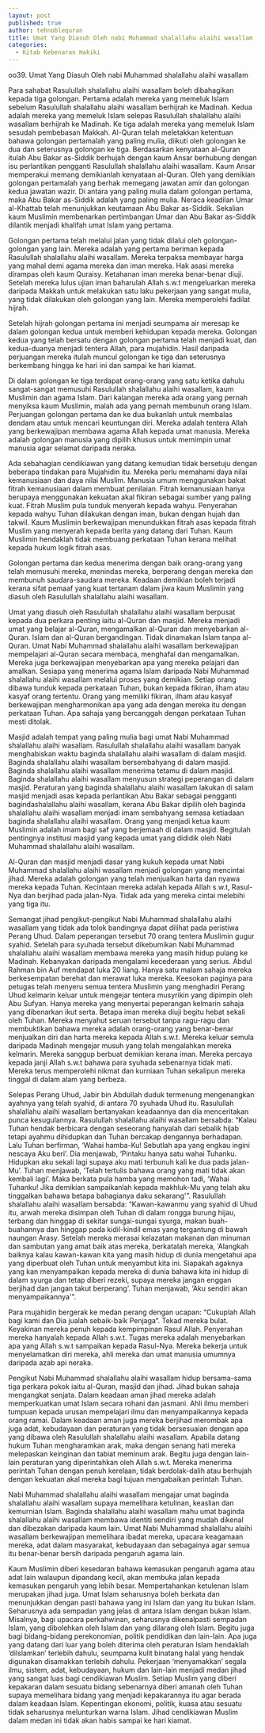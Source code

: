 ```yaml
---
layout: post
published: true
author: tehnoblequran
title: Umat Yang Diasuh Oleh nabi Muhammad shalallahu alaihi wasallam | Kebenaran Hakiki
categories:
  - Kitab Kebenaran Hakiki
---
```



oo39. Umat Yang Diasuh Oleh nabi Muhammad shalallahu alaihi wasallam

Para sahabat Rasulullah shalallahu alaihi wasallam boleh dibahagikan kepada tiga golongan. Pertama adalah mereka yang memeluk Islam sebelum Rasulullah shalallahu alaihi wasallam berhijrah ke Madinah. Kedua adalah mereka yang memeluk Islam selepas Rasulullah shalallahu alaihi wasallam berhijrah ke Madinah. Ke tiga adalah mereka yang memeluk Islam sesudah pembebasan Makkah. Al-Quran telah meletakkan ketentuan bahawa golongan pertamalah yang paling mulia, diikuti oleh golongan ke dua dan seterusnya golongan ke tiga. Berdasarkan kenyataan al-Quran itulah Abu Bakar as-Siddik berhujah dengan kaum Ansar berhubung dengan isu perlantikan pengganti Rasulullah shalallahu alaihi wasallam. Kaum Ansar memperakui memang demikianlah kenyataan al-Quran. Oleh yang demikian golongan pertamalah yang berhak memegang jawatan amir dan golongan kedua jawatan wazir. Di antara yang paling mulia dalam golongan pertama, maka Abu Bakar as-Siddik adalah yang paling mulia. Neraca keadilan Umar al-Khattab telah menunjukkan keutamaan Abu Bakar as-Siddik. Sekalian kaum Muslimin membenarkan pertimbangan Umar dan Abu Bakar as-Siddik dilantik menjadi khalifah umat Islam yang pertama.

Golongan pertama telah melalui jalan yang tidak dilalui oleh golongan-golongan yang lain. Mereka adalah yang pertama beriman kepada Rasulullah shalallahu alaihi wasallam. Mereka terpaksa membayar harga yang mahal demi agama mereka dan iman mereka. Hak asasi mereka dirampas oleh kaum Quraisy. Ketahanan iman mereka benar-benar diuji. Setelah mereka lulus ujian iman baharulah Allah s.w.t mengeluarkan mereka daripada Makkah untuk melakukan satu laku pekerjaan yang sangat mulia, yang tidak dilakukan oleh golongan yang lain. Mereka memperolehi fadilat hijrah.

Setelah hijrah golongan pertama ini menjadi seumpama air meresap ke dalam golongan kedua untuk memberi kehidupan kepada mereka. Golongan kedua yang telah bersatu dengan golongan pertama telah menjadi kuat, dan kedua-duanya menjadi tentera Allah, para mujahidin. Hasil daripada perjuangan mereka itulah muncul golongan ke tiga dan seterusnya berkembang hingga ke hari ini dan sampai ke hari kiamat.

Di dalam golongan ke tiga terdapat orang-orang yang satu ketika dahulu sangat-sangat memusuhi Rasulullah shalallahu alaihi wasallam, kaum Muslimin dan agama Islam. Dari kalangan mereka ada orang yang pernah menyiksa kaum Muslimin, malah ada yang pernah membunuh orang Islam. Perjuangan golongan pertama dan ke dua bukanlah untuk membalas dendam atau untuk mencari keuntungan diri. Mereka adalah tentera Allah yang berkewajipan membawa agama Allah kepada umat manusia. Mereka adalah golongan manusia yang dipilih khusus untuk memimpin umat manusia agar selamat daripada neraka.

Ada sebahagian cendikiawan yang datang kemudian tidak bersetuju dengan beberapa tindakan para Mujahidin itu. Mereka perlu memahami daya nilai kemanusiaan dan daya nilai Muslim. Manusia umum menggunakan bakat fitrah kemanusiaan dalam membuat penilaian. Fitrah kemanusiaan hanya berupaya menggunakan kekuatan akal fikiran sebagai sumber yang paling kuat. Fitrah Muslim pula tunduk menyerah kepada wahyu. Penyerahan kepada wahyu Tuhan dilakukan dengan iman, bukan dengan hujah dan takwil. Kaum Muslimin berkewajipan menundukkan fitrah asas kepada fitrah Muslim yang menyerah kepada berita yang datang dari Tuhan. Kaum Muslimin hendaklah tidak membuang perkataan Tuhan kerana melihat kepada hukum logik fitrah asas.

Golongan pertama dan kedua menerima dengan baik orang-orang yang telah memusuhi mereka, menindas mereka, berperang dengan mereka dan membunuh saudara-saudara mereka. Keadaan demikian boleh terjadi kerana sifat pemaaf yang kuat tertanam dalam jiwa kaum Muslimin yang diasuh oleh Rasulullah shalallahu alaihi wasallam.

Umat yang diasuh oleh Rasulullah shalallahu alaihi wasallam berpusat kepada dua perkara penting iaitu al-Quran dan masjid. Mereka menjadi umat yang belajar al-Quran, mengamalkan al-Quran dan menyebarkan al-Quran. Islam dan al-Quran bergandingan. Tidak dinamakan Islam tanpa al-Quran. Umat Nabi Muhammad shalallahu alaihi wasallam berkewajipan mempelajari al-Quran secara membaca, menghafal dan mengamalkan. Mereka juga berkewajipan menyebarkan apa yang mereka pelajari dan amalkan. Sesiapa yang menerima agama Islam daripada Nabi Muhammad shalallahu alaihi wasallam melalui proses yang demikian. Setiap orang dibawa tunduk kepada perkataan Tuhan, bukan kepada fikiran, ilham atau kasyaf orang tertentu. Orang yang memiliki fikiran, ilham atau kasyaf berkewajipan mengharmonikan apa yang ada dengan mereka itu dengan perkataan Tuhan. Apa sahaja yang bercanggah dengan perkataan Tuhan mesti ditolak.

Masjid adalah tempat yang paling mulia bagi umat Nabi Muhammad shalallahu alaihi wasallam. Rasulullah shalallahu alaihi wasallam banyak menghabiskan waktu baginda shalallahu alaihi wasallam di dalam masjid. Baginda shalallahu alaihi wasallam bersembahyang di dalam masjid. Baginda shalallahu alaihi wasallam menerima tetamu di dalam masjid. Baginda shalallahu alaihi wasallam menyusun strategi peperangan di dalam masjid. Peraturan yang baginda shalallahu alaihi wasallam lakukan di salam masjid menjadi asas kepada perlantikan Abu Bakar sebagai pengganti bagindashalallahu alaihi wasallam, kerana Abu Bakar dipilih oleh baginda shalallahu alaihi wasallam menjadi imam sembahyang semasa ketiadaan baginda shalallahu alaihi wasallam. Orang yang menjadi ketua kaum Muslimin adalah imam bagi saf yang berjemaah di dalam masjid. Begitulah pentingnya institusi masjid yang kepada umat yang dididik oleh Nabi Muhammad shalallahu alaihi wasallam.

Al-Quran dan masjid menjadi dasar yang kukuh kepada umat Nabi Muhammad shalallahu alaihi wasallam menjadi golongan yang mencintai jihad. Mereka adalah golongan yang telah menjualkan harta dan nyawa mereka kepada Tuhan. Kecintaan mereka adalah kepada Allah s.w.t, Rasul-Nya dan berjihad pada jalan-Nya. Tidak ada yang mereka cintai melebihi yang tiga itu.

Semangat jihad pengikut-pengikut Nabi Muhammad shalallahu alaihi wasallam yang tidak ada tolok bandingnya dapat dilihat pada peristiwa Perang Uhud. Dalam peperangan tersebut 70 orang tentera Muslimin gugur syahid. Setelah para syuhada tersebut dikebumikan Nabi Muhammad shalallahu alaihi wasallam membawa mereka yang masih hidup pulang ke Madinah. Kebanyakan daripada mengalami kecederaan yang serius. Abdul Rahman bin Auf mendapat luka 20 liang. Hanya satu malam sahaja mereka berkesempatan berehat dan merawat luka mereka. Keesokan paginya para petugas telah menyeru semua tentera Muslimin yang menghadiri Perang Uhud kelmarin keluar untuk mengejar tentera musyrikin yang dipimpin oleh Abu Sufyan. Hanya mereka yang menyertai peperangan kelmarin sahaja yang dibenarkan ikut serta. Betapa iman mereka diuji begitu hebat sekali oleh Tuhan. Mereka menyahut seruan tersebut tanpa ragu-ragu dan membuktikan bahawa mereka adalah orang-orang yang benar-benar menjualkan diri dan harta mereka kepada Allah s.w.t. Mereka keluar semula daripada Madinah mengejar musuh yang telah mengalahkan mereka kelmarin. Mereka sanggup berbuat demikian kerana iman. Mereka percaya kepada janji Allah s.w.t bahawa para syuhada sebenarnya tidak mati. Mereka terus memperolehi nikmat dan kurniaan Tuhan sekalipun mereka tinggal di dalam alam yang berbeza.

Selepas Perang Uhud, Jabir bin Abdullah duduk termenung mengenangkan ayahnya yang telah syahid, di antara 70 syuhada Uhud itu. Rasulullah shalallahu alaihi wasallam bertanyakan keadaannya dan dia menceritakan punca kesugulannya. Rasulullah shalallahu alaihi wasallam bersabda: “Kalau Tuhan hendak berbicara dengan seseorang hanyalah dari sebalik hijab tetapi ayahmu dihidupkan dan Tuhan bercakap dengannya berhadapan. Lalu Tuhan berfirman, ‘Wahai hamba-Ku! Sebutlah apa yang engkau ingini nescaya Aku beri’. Dia menjawab, ‘Pintaku hanya satu wahai Tuhanku. Hidupkan aku sekali lagi supaya aku mati terbunuh kali ke dua pada jalan-Mu’. Tuhan menjawab, ‘Telah tertulis bahawa orang yang mati tidak akan kembali lagi’. Maka berkata pula hamba yang memohon tadi, ‘Wahai Tuhanku! Jika demikian sampaikanlah kepada makhluk-Mu yang telah aku tinggalkan bahawa betapa bahagianya daku sekarang'”. Rasulullah shalallahu alaihi wasallam bersabda: “Kawan-kawanmu yang syahid di Uhud itu, arwah mereka disimpan oleh Tuhan di dalam rongga burung hijau, terbang dan hinggap di sekitar sungai-sungai syurga, makan buah-buahannya dan hinggap pada kidil-kindil emas yang tergantung di bawah naungan Arasy. Setelah mereka merasai kelazatan makanan dan minuman dan sambutan yang amat baik atas mereka, berkatalah mereka, ‘Alangkah baiknya kalau kawan-kawan kita yang masih hidup di dunia mengetahui apa yang diperbuat oleh Tuhan untuk menyambut kita ini. Siapakah agaknya yang kan menyampaikan kepada mereka di dunia bahawa kita ini hidup di dalam syurga dan tetap diberi rezeki, supaya mereka jangan enggan berjihad dan jangan takut berperang’. Tuhan menjawab, ‘Aku sendiri akan menyampaikannya'”.

Para mujahidin bergerak ke medan perang dengan ucapan: “Cukuplah Allah bagi kami dan Dia jualah sebaik-baik Penjaga“. Tekad mereka bulat. Keyakinan mereka penuh kepada kempimpinan Rasul Allah. Penyerahan mereka hanyalah kepada Allah s.w.t. Tugas mereka adalah menyebarkan apa yang Allah s.w.t sampaikan kepada Rasul-Nya. Mereka bekerja untuk menyelamatkan diri mereka, ahli mereka dan umat manusia umumnya daripada azab api neraka.

Pengikut Nabi Muhammad shalallahu alaihi wasallam hidup bersama-sama tiga perkara pokok iaitu al-Quran, masjid dan jihad. Jihad bukan sahaja mengangkat senjata. Dalam keadaan aman jihad mereka adalah memperkuatkan umat Islam secara rohani dan jasmani. Ahli ilmu memberi tumpuan kepada urusan mempelajari ilmu dan menyampaikannya kepada orang ramai. Dalam keadaan aman juga mereka berjihad merombak apa juga adat, kebudayaan dan peraturan yang tidak bersesuaian dengan apa yang dibawa oleh Rasulullah shalallahu alaihi wasallam. Apabila datang hukum Tuhan mengharamkan arak, maka dengan senang hati mereka melepaskan keinginan dan tabiat meminum arak. Begitu juga dengan lain-lain peraturan yang diperintahkan oleh Allah s.w.t. Mereka menerima perintah Tuhan dengan penuh kerelaan, tidak berdolak-dalih atau berhujah dengan kekuatan akal mereka bagi tujuan mengabaikan perintah Tuhan.

Nabi Muhammad shalallahu alaihi wasallam mengajar umat baginda shalallahu alaihi wasallam supaya memelihara ketulinan, keaslian dan kemurnian Islam. Baginda shalallahu alaihi wasallam mahu umat baginda shalallahu alaihi wasallam membawa identiti sendiri yang mudah dikenal dan dibezakan daripada kaum lain. Umat Nabi Muhammad shalallahu alaihi wasallam berkewajipan memelihara ibadat mereka, upacara keagamaan mereka, adat dalam masyarakat, kebudayaan dan sebagainya agar semua itu benar-benar bersih daripada pengaruh agama lain.

Kaum Muslimin diberi kesedaran bahawa kemasukan pengaruh agama atau adat lain walaupun dipandang kecil, akan membuka jalan kepada kemasukan pengaruh yang lebih besar. Mempertahankan ketulenan Islam merupakan jihad juga. Umat Islam seharusnya boleh berkata dan menunjukkan dengan pasti bahawa yang ini Islam dan yang itu bukan Islam. Seharusnya ada sempadan yang jelas di antara Islam dengan bukan Islam. Misalnya, bagi upacara perkahwinan, seharusnya dikenalpasti sempadan Islam, yang dibolehkan oleh Islam dan yang dilarang oleh Islam. Begitu juga bagi bidang-bidang perekonomian, politik pendidikan dan lain-lain. Apa juga yang datang dari luar yang boleh diterima oleh peraturan Islam hendaklah ‘diIslamkan’ terlebih dahulu, seumpama kulit binatang halal yang hendak digunakan disamakkan terlebih dahulu. Pekerjaan ‘menyamakkan’ segala ilmu, sistem, adat, kebudayaan, hukum dan lain-lain menjadi medan jihad yang sangat luas bagi cendikiawan Muslim. Setiap Muslim yang diberi kepakaran dalam sesuatu bidang sebenarnya diberi amanah oleh Tuhan supaya memelihara bidang yang menjadi kepakarannya itu agar berada dalam keadaan Islam. Kepentingan ekonomi, politik, kuasa atau sesuatu tidak seharusnya melunturkan warna Islam. Jihad cendikiawan Muslim dalam medan ini tidak akan habis sampai ke hari kiamat.

